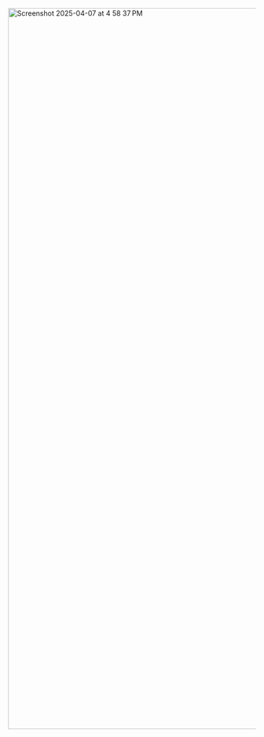 
<img width="1470" alt="Screenshot 2025-04-07 at 4 58 37 PM" src="https://github.com/user-attachments/assets/316c9377-b68a-4a41-b036-fea0d1e6869a" />
